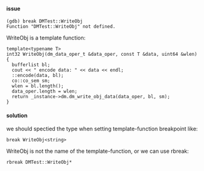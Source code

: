 #### issue
```
(gdb) break DMTest::WriteObj
Function "DMTest::WriteObj" not defined.
```
WriteObj is a template function:
```
template<typename T>
int32 WriteObj(dm_data_oper_t &data_oper, const T &data, uint64 &wlen)
{
  bufferlist bl;
  cout << " encode data: " << data << endl;
  ::encode(data, bl);
  co::co_sem sm;
  wlen = bl.length();
  data_oper.length = wlen;
  return _instance->dm.dm_write_obj_data(data_oper, bl, sm);
}
```

#### solution
we should spectied the type when setting template-function breakpoint like:
```
break WriteObj<string>
```
WriteObj is not the name of the template-function, or we can use rbreak:
```
rbreak DMTest::WriteObj*
```

